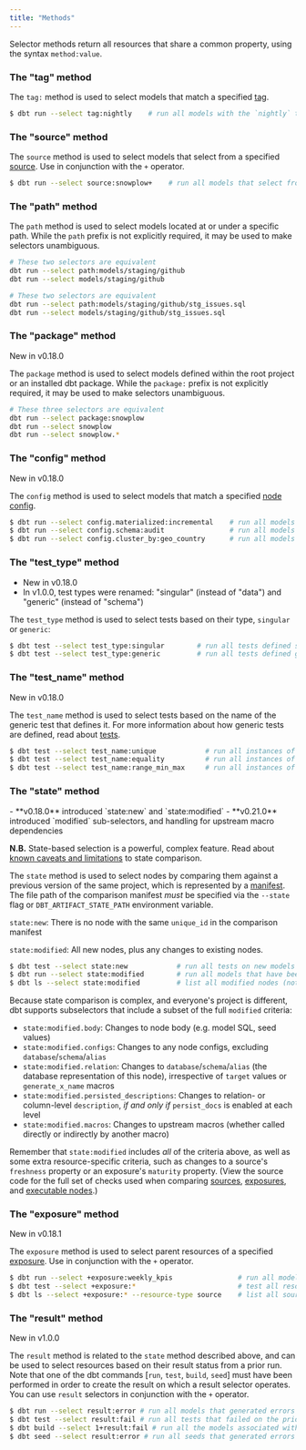 ```yaml
---
title: "Methods"
---
```


Selector methods return all resources that share a common property, using the
syntax `method:value`.

### The "tag" method
The `tag:` method is used to select models that match a specified [tag](resource-configs/tags).

```bash
$ dbt run --select tag:nightly    # run all models with the `nightly` tag
```

### The "source" method
The `source` method is used to select models that select from a specified [source](using-sources). Use in conjunction with the `+` operator.

```bash
$ dbt run --select source:snowplow+    # run all models that select from Snowplow sources
```

### The "path" method
The `path` method is used to select models located at or under a specific path.
While the `path` prefix is not explicitly required, it may be used to make
selectors unambiguous.

```bash
# These two selectors are equivalent
dbt run --select path:models/staging/github
dbt run --select models/staging/github

# These two selectors are equivalent
dbt run --select path:models/staging/github/stg_issues.sql
dbt run --select models/staging/github/stg_issues.sql
```

### The "package" method
<Changelog>New in v0.18.0</Changelog>

The `package` method is used to select models defined within the root project
or an installed dbt package. While the `package:` prefix is not explicitly required, it may be used to make
selectors unambiguous.

```bash
# These three selectors are equivalent
dbt run --select package:snowplow
dbt run --select snowplow
dbt run --select snowplow.*
```

### The "config" method
<Changelog>New in v0.18.0</Changelog>

The `config` method is used to select models that match a specified [node config](configs-and-properties).

```bash
$ dbt run --select config.materialized:incremental    # run all models that are materialized incrementally
$ dbt run --select config.schema:audit                # run all models that are created in the `audit` schema
$ dbt run --select config.cluster_by:geo_country      # run all models clustered by `geo_country`
```

### The "test_type" method
<Changelog>

- New in v0.18.0
- In v1.0.0, test types were renamed: "singular" (instead of "data") and "generic" (instead of "schema")

</Changelog>

The `test_type` method is used to select tests based on their type, `singular` or `generic`:

```bash
$ dbt test --select test_type:singular        # run all tests defined singularly
$ dbt test --select test_type:generic         # run all tests defined generically
```

### The "test_name" method
<Changelog>New in v0.18.0</Changelog>

The `test_name` method is used to select tests based on the name of the generic test
that defines it. For more information about how generic tests are defined, read about
[tests](building-a-dbt-project/tests).

```bash
$ dbt test --select test_name:unique            # run all instances of the `unique` test
$ dbt test --select test_name:equality          # run all instances of the `dbt_utils.equality` test
$ dbt test --select test_name:range_min_max     # run all instances of a custom schema test defined in the local project, `range_min_max`
```

### The "state" method
<Changelog>
    - **v0.18.0** introduced `state:new` and `state:modified`
    - **v0.21.0** introduced `modified` sub-selectors, and handling for upstream macro dependencies
</Changelog>

**N.B.** State-based selection is a powerful, complex feature. Read about [known caveats and limitations](node-selection/state-comparison-caveats) to state comparison.

The `state` method is used to select nodes by comparing them against a previous version of the same project, which is represented by a [manifest](artifacts/manifest-json). The file path of the comparison manifest _must_ be specified via the `--state` flag or `DBT_ARTIFACT_STATE_PATH` environment variable.

`state:new`: There is no node with the same `unique_id` in the comparison manifest

`state:modified`: All new nodes, plus any changes to existing nodes.

```bash
$ dbt test --select state:new            # run all tests on new models + and new tests on old models
$ dbt run --select state:modified        # run all models that have been modified
$ dbt ls --select state:modified         # list all modified nodes (not just models)
```

Because state comparison is complex, and everyone's project is different, dbt supports subselectors that include a subset of the full `modified` criteria:
- `state:modified.body`: Changes to node body (e.g. model SQL, seed values)
- `state:modified.configs`: Changes to any node configs, excluding `database`/`schema`/`alias`
- `state:modified.relation`: Changes to `database`/`schema`/`alias` (the database representation of this node), irrespective of `target` values or `generate_x_name` macros
- `state:modified.persisted_descriptions`: Changes to relation- or column-level `description`, _if and only if_ `persist_docs` is enabled at each level
- `state:modified.macros`: Changes to upstream macros (whether called directly or indirectly by another macro)

Remember that `state:modified` includes _all_ of the criteria above, as well as some extra resource-specific criteria, such as changes to a source's `freshness` property or an exposure's `maturity` property. (View the source code for the full set of checks used when comparing [sources](https://github.com/dbt-labs/dbt-core/blob/9e796671dd55d4781284d36c035d1db19641cd80/core/dbt/contracts/graph/parsed.py#L660-L681), [exposures](https://github.com/dbt-labs/dbt-core/blob/9e796671dd55d4781284d36c035d1db19641cd80/core/dbt/contracts/graph/parsed.py#L768-L783), and [executable nodes](https://github.com/dbt-labs/dbt-core/blob/9e796671dd55d4781284d36c035d1db19641cd80/core/dbt/contracts/graph/parsed.py#L319-L330).)

### The "exposure" method
<Changelog>New in v0.18.1</Changelog>

The `exposure` method is used to select parent resources of a specified [exposure](exposure-properties). Use in conjunction with the `+` operator.

```bash
$ dbt run --select +exposure:weekly_kpis                # run all models that feed into the weekly_kpis exposure
$ dbt test --select +exposure:*                         # test all resources upstream of all exposures
$ dbt ls --select +exposure:* --resource-type source    # list all sources upstream of all exposures
```

### The "result" method
<Changelog>New in v1.0.0</Changelog>

The `result` method is related to the `state` method described above, and can be used to select resources based on their result status from a prior run. Note that one of the dbt commands [`run`, `test`, `build`, `seed`] must have been performed in order to create the result on which a result selector operates. You can use `result` selectors in conjunction with the `+` operator.

```bash
$ dbt run --select result:error # run all models that generated errors on the prior invocation of dbt run
$ dbt test --select result:fail # run all tests that failed on the prior invocation of dbt test
$ dbt build --select 1+result:fail # run all the models associated with failed tests from the prior invocation of dbt build
$ dbt seed --select result:error # run all seeds that generated errors on the prior invocation of dbt seed.
```